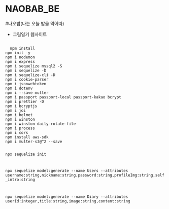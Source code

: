 # NAOBAB_BE

#나오밥(나는 오늘 밥을 먹어따)

- 그림일기 웹사이트

<code>
  npm install
npm init -y
npm i nodemon
npm i express
npm i sequelize mysql2 -S
npm i sequelize -D
npm i sequelize-cli -D
npm i cookie-parser
npm i jsonwebtoken
npm i dotenv
npm i --save multer
npm i passport passport-local passport-kakao bcrypt
npm i prettier -D
npm i bcryptjs
npm i joi
npm i helmet
npm i winston
npm i winston-daily-rotate-file
npm i process
npm i cors
npm install aws-sdk
npm i multer-s3@^2 --save


npx sequelize init

npx sequelize model:generate --name Users --attributes username:string,nickname:string,password:string,profileImg:string,self_intro:string

npx sequelize model:generate --name Diary --attributes userId:integer,title:string,image:string,content:string  
</code>
